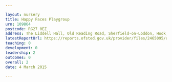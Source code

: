 ```yaml
---

layout: nursery
title: Happy Faces Playgroup
urn: 109864
postcode: RG27 0EZ
address: The Liddell Hall, Old Reading Road, Sherfield-on-Loddon, Hook, Hampshire, RG27 0EZ
latestReportUrl: https://reports.ofsted.gov.uk/provider/files/2465095/urn/109864.pdf
teaching: 0
development: 0
leadership: 2
outcomes: 0
overall: 2
date: 4 March 2015

---
```

